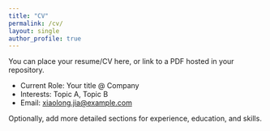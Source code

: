 ```yaml
---
title: "CV"
permalink: /cv/
layout: single
author_profile: true
---
```


You can place your resume/CV here, or link to a PDF hosted in your repository.

- Current Role: Your title @ Company
- Interests: Topic A, Topic B
- Email: xiaolong.jia@example.com

Optionally, add more detailed sections for experience, education, and skills.

